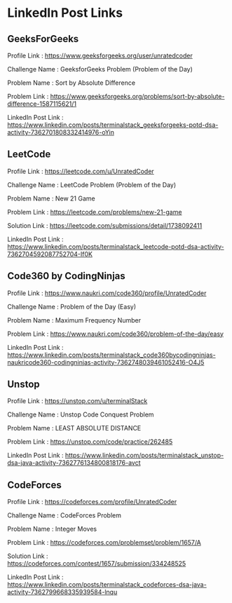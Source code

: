 # LinkedIn Post Links

## GeeksForGeeks

Profile Link : https://www.geeksforgeeks.org/user/unratedcoder

Challenge Name : GeeksforGeeks Problem (Problem of the Day)

Problem Name : Sort by Absolute Difference

Problem Link : https://www.geeksforgeeks.org/problems/sort-by-absolute-difference-1587115621/1

LinkedIn Post Link : https://www.linkedin.com/posts/terminalstack_geeksforgeeks-potd-dsa-activity-7362701808332414976-oYin

## LeetCode

Profile Link : https://leetcode.com/u/UnratedCoder

Challenge Name : LeetCode Problem (Problem of the Day)

Problem Name : New 21 Game

Problem Link : https://leetcode.com/problems/new-21-game

Solution Link : https://leetcode.com/submissions/detail/1738092411

LinkedIn Post Link : https://www.linkedin.com/posts/terminalstack_leetcode-potd-dsa-activity-7362704592087752704-If0K

## Code360 by CodingNinjas

Profile Link : https://www.naukri.com/code360/profile/UnratedCoder

Challenge Name : Problem of the Day (Easy)

Problem Name : Maximum Frequency Number

Problem Link : https://www.naukri.com/code360/problem-of-the-day/easy

LinkedIn Post Link : https://www.linkedin.com/posts/terminalstack_code360bycodingninjas-naukricode360-codingninjas-activity-7362748039461052416-O4J5

## Unstop

Profile Link : https://unstop.com/u/terminalStack

Challenge Name : Unstop Code Conquest Problem

Problem Name : LEAST ABSOLUTE DISTANCE

Problem Link : https://unstop.com/code/practice/262485

LinkedIn Post Link : https://www.linkedin.com/posts/terminalstack_unstop-dsa-java-activity-7362776134800818176-avct

## CodeForces

Profile Link : https://codeforces.com/profile/UnratedCoder

Challenge Name : CodeForces Problem

Problem Name : Integer Moves

Problem Link : https://codeforces.com/problemset/problem/1657/A

Solution Link : https://codeforces.com/contest/1657/submission/334248525

LinkedIn Post Link : https://www.linkedin.com/posts/terminalstack_codeforces-dsa-java-activity-7362799668335939584-lnqu
